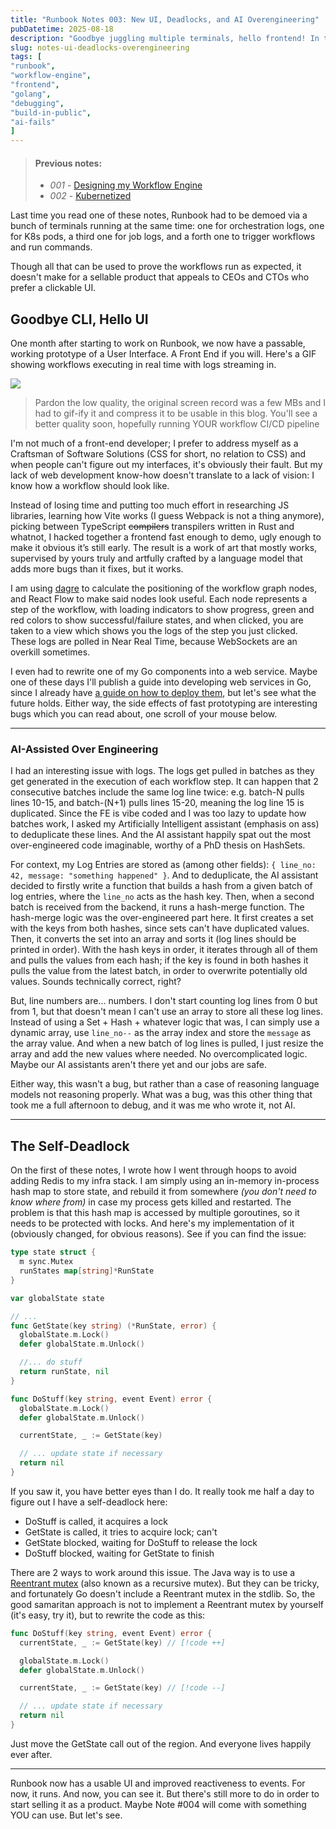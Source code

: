 ```yaml
---
title: "Runbook Notes 003: New UI, Deadlocks, and AI Overengineering"
pubDatetime: 2025-08-18
description: "Goodbye juggling multiple terminals, hello frontend! In this update: workflow visualizations, over-engineered log deduplication, and the self-deadlock that stole an afternoon from me."
slug: notes-ui-deadlocks-overengineering
tags: [
"runbook",
"workflow-engine",
"frontend",
"golang",
"debugging",
"build-in-public",
"ai-fails"
]
---
```


> #### Previous notes:
> - _001_ - [Designing my Workflow Engine](/posts/notes-designing-workflow-engine)
> - _002_ - [Kubernetized](/posts/notes-kubernetized)

Last time you read one of these notes, Runbook had to be demoed via a bunch of terminals running at the same time: one for orchestration logs, one for K8s pods, a third one for job logs, and a forth one to trigger workflows and run commands.

Though all that can be used to prove the workflows run as expected, it doesn't make for a sellable product that appeals to CEOs and CTOs who prefer a clickable UI.

## Goodbye CLI, Hello UI

One month after starting to work on Runbook, we now have a passable, working prototype of a User Interface. A Front End if you will. Here's a GIF showing workflows executing in real time with logs streaming in.

![](/assets/images/20250818/frontend.gif)

> Pardon the low quality, the original screen record was a few MBs and I had to gif-ify it and compress it to be usable in this blog. You'll see a better quality soon, hopefully running YOUR workflow CI/CD pipeline

I'm not much of a front-end developer; I prefer to address myself as a Craftsman of Software Solutions (CSS for short, no relation to CSS) and when people can't figure out my interfaces, it's obviously their fault. But my lack of web development know-how doesn't translate to a lack of vision: I know how a workflow should look like.

Instead of losing time and putting too much effort in researching JS libraries, learning how Vite works (I guess Webpack is not a thing anymore), picking between TypeScript ~~compilers~~ transpilers written in Rust and whatnot, I hacked together a frontend fast enough to demo, ugly enough to make it obvious it’s still early. The result is a work of art that mostly works, supervised by yours truly and artfully crafted by a language model that adds more bugs than it fixes, but it works.

I am using [dagre](https://github.com/dagrejs/dagre) to calculate the positioning of the workflow graph nodes, and React Flow to make said nodes look useful. Each node represents a step of the workflow, with loading indicators to show progress, green and red colors to show successful/failure states, and when clicked, you are taken to a view which shows you the logs of the step you just clicked. These logs are polled in Near Real Time, because WebSockets are an overkill sometimes.

I even had to rewrite one of my Go components into a web service. Maybe one of these days I'll publish a guide into developing web services in Go, since I already have [a guide on how to deploy them](https://aziflaj.github.io/posts/deploy-go-kamal-gh-actions/), but let's see what the future holds. Either way, the side effects of fast prototyping are interesting bugs which you can read about, one scroll of your mouse below.

***

### AI-Assisted Over Engineering

I had an interesting issue with logs. The logs get pulled in batches as they get generated in the execution of each workflow step. It can happen that 2 consecutive batches include the same log line twice: e.g. batch-N pulls lines 10-15, and batch-(N+1) pulls lines 15-20, meaning the log line 15 is duplicated. Since the FE is vibe coded and I was too lazy to update how batches work, I asked my Artificially Intelligent assistant (emphasis on ass) to deduplicate these lines. And the AI assistant happily spat out the most over-engineered code imaginable, worthy of a PhD thesis on HashSets.

For context, my Log Entries are stored as (among other fields): `{ line_no: 42, message: "something happened" }`. And to deduplicate, the AI assistant decided to firstly write a function that builds a hash from a given batch of log entries, where the `line_no` acts as the hash key. Then, when a second batch is received from the backend, it runs a hash-merge function. The hash-merge logic was the over-engineered part here. It first creates a set with the keys from both hashes, since sets can't have duplicated values. Then, it converts the set into an array and sorts it (log lines should be printed in order). With the hash keys in order, it iterates through all of them and pulls the values from each hash; if the key is found in both hashes it pulls the value from the latest batch, in order to overwrite potentially old values. Sounds technically correct, right?

But, line numbers are... numbers. I don't start counting log lines from 0 but from 1, but that doesn't mean I can't use an array to store all these log lines. Instead of using a Set + Hash + whatever logic that was, I can simply use a dynamic array, use `line_no--` as the array index and store the `message` as the array value. And when a new batch of log lines is pulled, I just resize the array and add the new values where needed. No overcomplicated logic. Maybe our AI assistants aren't there yet and our jobs are safe.

Either way, this wasn't a bug, but rather than a case of reasoning language models not reasoning properly. What was a bug, was this other thing that took me a full afternoon to debug, and it was me who wrote it, not AI.

***

## The Self-Deadlock

On the first of these notes, I wrote how I went through hoops to avoid adding Redis to my infra stack. I am simply using an in-memory in-process hash map to store state, and rebuild it from somewhere _(you don't need to know where from)_ in case my process gets killed and restarted. The problem is that this hash map is accessed by multiple goroutines, so it needs to be protected with locks. And here's my implementation of it (obviously changed, for obvious reasons). See if you can find the issue:

```go file=state.go
type state struct {
  m sync.Mutex
  runStates map[string]*RunState
}

var globalState state

// ...
func GetState(key string) (*RunState, error) {
  globalState.m.Lock()
  defer globalState.m.Unlock()

  //... do stuff
  return runState, nil
}

func DoStuff(key string, event Event) error {
  globalState.m.Lock()
  defer globalState.m.Unlock()

  currentState, _ := GetState(key)

  // ... update state if necessary
  return nil
}
```

If you saw it, you have better eyes than I do. It really took me half a day to figure out I have a self-deadlock here:
- DoStuff is called, it acquires a lock
- GetState is called, it tries to acquire lock; can't
- GetState blocked, waiting for DoStuff to release the lock
- DoStuff blocked, waiting for GetState to finish

There are 2 ways to work around this issue. The Java way is to use a [Reentrant mutex](https://en.wikipedia.org/wiki/Reentrant_mutex) (also known as a recursive mutex). But they can be tricky, and fortunately Go doesn't include a Reentrant mutex in the stdlib. So, the good samaritan approach is not to implement a Reentrant mutex by yourself (it's easy, try it), but to rewrite the code as this:

```go file=state.go
func DoStuff(key string, event Event) error {
  currentState, _ := GetState(key) // [!code ++]

  globalState.m.Lock()
  defer globalState.m.Unlock()

  currentState, _ := GetState(key) // [!code --]

  // ... update state if necessary
  return nil
}
```

Just move the GetState call out of the region. And everyone lives happily ever after.

***

Runbook now has a usable UI and improved reactiveness to events. For now, it runs. And now, you can see it. But there's still more to do in order to start selling it as a product. Maybe Note #004 will come with something YOU can use. But let's see.
